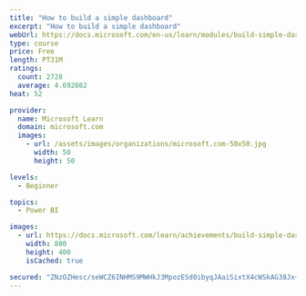 ```yaml
---
title: "How to build a simple dashboard"
excerpt: "How to build a simple dashboard"
webUrl: https://docs.microsoft.com/en-us/learn/modules/build-simple-dashboard/
type: course
price: Free
length: PT31M
ratings:
  count: 2728
  average: 4.692082
heat: 52

provider:
  name: Microsoft Learn
  domain: microsoft.com
  images:
    - url: /assets/images/organizations/microsoft.com-50x50.jpg
      width: 50
      height: 50

levels:
  - Beginner

topics:
  - Power BI

images:
  - url: https://docs.microsoft.com/learn/achievements/build-simple-dashboard-social.png
    width: 800
    height: 400
    isCached: true

secured: "ZNzOZHesc/seWCZ6INHMS9MWHkJ3MpozESd0ibyqJAaiSixtX4cWSkAG38Jx+HNKRNhaPTf8QradwiyOCm7Mozj5X3j7drqyFsbbnB6VOyDUR+81F3H51I8DnNmzlru7or74vb2wT5Bhtx+ErMj3qdUS6HFZ62bjjo0uB0RTLR0SqtBqr9rgljlUcSQgPO7cR11Q7Hzl+YuPYBbDaMjydzmVR4zxJgFJFyWF8g7Mj4a9Q5J0P1LpzpAp0+NNUMyqkNQRS9PxlEe/sLEdQHFQ7o9f0PCT/gdKDKnUL8b3CvT3UaYFFnenUpYejitYBBJGiTW9RYCUfzYneKGScwJOXty/qmv/bHa+OspHA4YzLq85yJbRCg6Pxt0T8GlStvflZYjrSoWryuzqy0k+tVnfaUZeRtHNJXh765+bUIUfzdI=;96eTojlbl8Jp50MyYTPO+w=="
---
```



